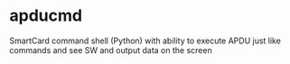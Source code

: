 apducmd
=======

SmartCard command shell (Python) with ability to execute APDU just like commands and see SW and output data on the screen
